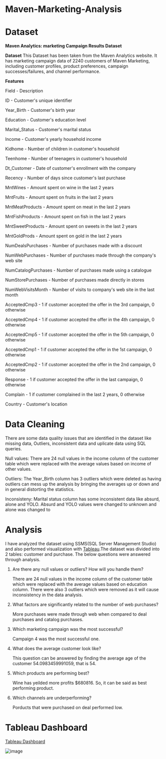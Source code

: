# Maven-Marketing-Analysis

# Dataset
**Maven Analytics: marketing Campaign Results Dataset**

**Dataset**
This Dataset has been taken from the Maven Analytics website. It has marketing campaign data of 2240 customers of Maven Marketing,  including customer profiles, product preferences, campaign successes/failures, and channel performance. 

**Features** 

Field - Description

ID - Customer's unique identifier

Year_Birth - Customer's birth year

Education - Customer's education level

Marital_Status - Customer's marital status

Income - Customer's yearly household income

Kidhome	- Number of children in customer's household

Teenhome - Number of teenagers in customer's household

Dt_Customer - Date of customer's enrollment with the company

Recency - Number of days since customer's last purchase

MntWines - Amount spent on wine in the last 2 years

MntFruits -	Amount spent on fruits in the last 2 years

MntMeatProducts - Amount spent on meat in the last 2 years

MntFishProducts	- Amount spent on fish in the last 2 years

MntSweetProducts - Amount spent on sweets in the last 2 years

MntGoldProds - Amount spent on gold in the last 2 years

NumDealsPurchases -	Number of purchases made with a discount

NumWebPurchases - Number of purchases made through the company's web site

NumCatalogPurchases - Number of purchases made using a catalogue

NumStorePurchases -	Number of purchases made directly in stores

NumWebVisitsMonth -	Number of visits to company's web site in the last month

AcceptedCmp3 - 1 if customer accepted the offer in the 3rd campaign, 0 otherwise

AcceptedCmp4 - 1 if customer accepted the offer in the 4th campaign, 0 otherwise

AcceptedCmp5 - 1 if customer accepted the offer in the 5th campaign, 0 otherwise

AcceptedCmp1 - 1 if customer accepted the offer in the 1st campaign, 0 otherwise

AcceptedCmp2 - 1 if customer accepted the offer in the 2nd campaign, 0 otherwise

Response - 1 if customer accepted the offer in the last campaign, 0 otherwise

Complain - 1 if customer complained in the last 2 years, 0 otherwise

Country - Customer's location

# Data Cleaning

There are some data quality issues that are identified in the dataset like missing data, Outliers, inconsistent data and uplicate data using SQL queries.

Null values: There are 24 null values in the income column of the customer table which were replaced with the average values based on income of other values.

Outliers: The Year_Birth column has 3 outliers which were deleted as having outliers can mess up the analysis by bringing the averages up or down and in general distorting the statistics.

Inconsisteny: Marital status column has some inconsistent data like absurd, alone and YOLO. Absurd and YOLO values were changed to unknown and alone was changed to

# Analysis

I have analyzed the dataset using SSMS(SQL Server Management Studio) and also performed visualization with [Tableau](https://public.tableau.com/app/profile/divya1779/viz/MavenMarketingAnalysis/Dashboard1).The dataset was divided into 2 tables: customer and purchase. The below questions were answered through analysis.

1. Are there any null values or outliers? How will you handle them?

   There are 24 null values in the income column of the customer table which were replaced with the average values based on education column. There were also 3 outliers which were removed as it will cause inconsistency in the data analysis.

2. What factors are significantly related to the number of web purchases?

   More purchases were made through web when compared to deal purchases and catalog purchases.

3. Which marketing campaign was the most successful?

   Campaign 4 was the most successful one.

4. What does the average customer look like?

   This question can be answered by finding the  average age of the customer 54.0983459991059, that is 54. 

5. Which products are performing best?

   Wine has yeilded more profits $680816. So, it can be said as best performing product.

6. Which channels are underperforming?

   Porducts that were purchased on deal performed low.

# Tableau Dashboard

[Tableau Dashboard](https://public.tableau.com/app/profile/divya1779/viz/MavenMarketingAnalysis/Dashboard1)

![image](https://user-images.githubusercontent.com/54399391/210470598-ca6dd6a5-2c60-472d-9916-3a82631cf34f.png)

